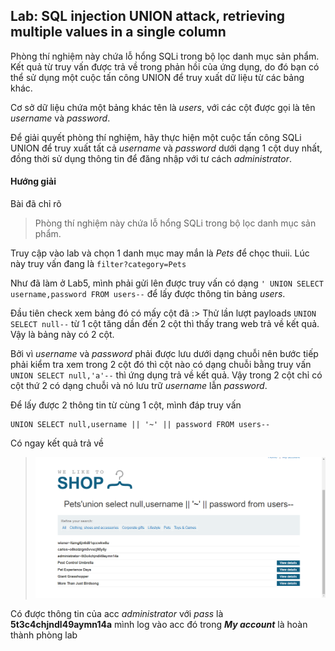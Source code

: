 ## Lab: SQL injection UNION attack, retrieving multiple values in a single column
Phòng thí nghiệm này chứa lỗ hổng SQLi trong bộ lọc danh mục sản phẩm. Kết quả từ truy vấn được trả về trong phản hồi của ứng dụng, do đó bạn có thể sử dụng một cuộc tấn công UNION để truy xuất dữ liệu từ các bảng khác.

Cơ sở dữ liệu chứa một bảng khác tên là *users*, với các cột được gọi là tên *username* và *password*.

Để giải quyết phòng thí nghiệm, hãy thực hiện một cuộc tấn công SQLi UNION để truy xuất tất cả *username* và *password* dưới dạng 1 cột duy nhất, đồng thời sử dụng thông tin để đăng nhập với tư cách *administrator*.

#### Hướng giải
Bài đã chỉ rõ 

> Phòng thí nghiệm này chứa lỗ hổng SQLi trong bộ lọc danh mục sản phẩm.

Truy cập vào lab và chọn 1 danh mục may mắn là _Pets_ để chọc thuii. Lúc này truy vấn đang là `filter?category=Pets`

Như đã làm ở Lab5, mình phải gửi lên được truy vấn có dạng `' UNION SELECT username,password FROM users--` để lấy được thông tin bảng *users*. 

Đầu tiên check xem bảng đó có mấy cột đã :> Thử lần lượt payloads `UNION SELECT null--` từ 1 cột tăng dần đến 2 cột thì thấy trang web trả về kết quả. Vậy là bảng này có 2 cột. 

Bởi vì *username* và *password* phải được lưu dưới dạng chuỗi nên bước tiếp phải kiểm tra xem trong 2 cột đó thì cột nào có dạng chuỗi bằng truy vấn `UNION SELECT null,'a'--` thì ứng dụng trả về kết quả. Vậy trong 2 cột chỉ có cột thứ 2 có dạng chuỗi và nó lưu trữ *username* lẫn *password*.

Để lấy được 2 thông tin từ cùng 1 cột, mình đáp truy vấn 

    UNION SELECT null,username || '~' || password FROM users--

Có ngay kết quả trả về 

> ![](Lab6_1.png)

Có được thông tin của acc *administrator* với *pass* là **5t3c4chjndl49aymn14a** mình log vào acc đó trong ***My account*** là hoàn thành phòng lab